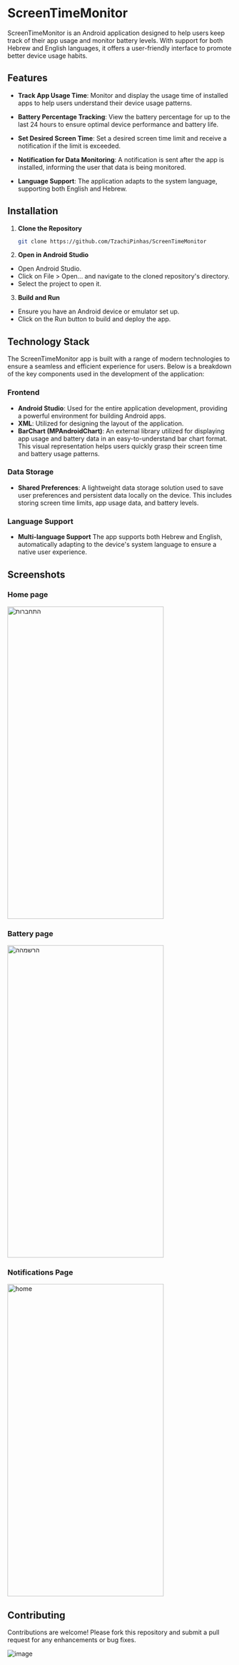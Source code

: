 # ScreenTimeMonitor


ScreenTimeMonitor is an Android application designed to help users keep track of their app usage and monitor battery levels. With support for both Hebrew and English languages, it offers a user-friendly interface to promote better device usage habits.

## Features

- **Track App Usage Time**: Monitor and display the usage time of installed apps to help users understand their device usage patterns.

- **Battery Percentage Tracking**: View the battery percentage for up to the last 24 hours to ensure optimal device performance and battery life.

- **Set Desired Screen Time**: Set a desired screen time limit and receive a notification if the limit is exceeded.

- **Notification for Data Monitoring**: A notification is sent after the app is installed, informing the user that data is being monitored.

- **Language Support**: The application adapts to the system language, supporting both English and Hebrew.


## Installation

1. **Clone the Repository**
   ```bash
   git clone https://github.com/TzachiPinhas/ScreenTimeMonitor

2. **Open in Android Studio**
- Open Android Studio.
- Click on File > Open... and navigate to the cloned repository's directory.
- Select the project to open it.

3. **Build and Run**
- Ensure you have an Android device or emulator set up.
- Click on the Run button to build and deploy the app.


## Technology Stack
The ScreenTimeMonitor app is built with a range of modern technologies to ensure a seamless and efficient experience for users. Below is a breakdown of the key components used in the development of the application:

### Frontend
- **Android Studio**: Used for the entire application development, providing a powerful environment for building Android apps.
- **XML**: Utilized for designing the layout of the application.
- **BarChart (MPAndroidChart)**: An external library utilized for displaying app usage and battery data in an easy-to-understand bar chart format. This visual representation helps users quickly grasp their screen time and battery usage patterns.

### Data Storage
- **Shared Preferences**: A lightweight data storage solution used to save user preferences and persistent data locally on the device. This includes storing screen time limits, app usage data, and battery levels.

### Language Support
- **Multi-language Support** The app supports both Hebrew and English, automatically adapting to the device's system language to ensure a native user experience.


## Screenshots

### Home page
<img src="https://github.com/user-attachments/assets/1a0f21a8-91d4-47f1-9d68-d37b9e7a41b8" alt="התחברות" width="350" height="700">

### Battery page
<img src="https://github.com/user-attachments/assets/7f771c0c-2d44-45c7-9b7b-3d6535ca2cc9" alt="הרשמהה" width="350" height="700">

### Notifications Page
<img src="https://github.com/user-attachments/assets/0af94d63-279f-46d2-b9f1-3a1d9fa8778d" alt="home" width="350" height="700">


## Contributing
Contributions are welcome! Please fork this repository and submit a pull request for any enhancements or bug fixes.


![image](https://github.com/user-attachments/assets/1a0f21a8-91d4-47f1-9d68-d37b9e7a41b8)





